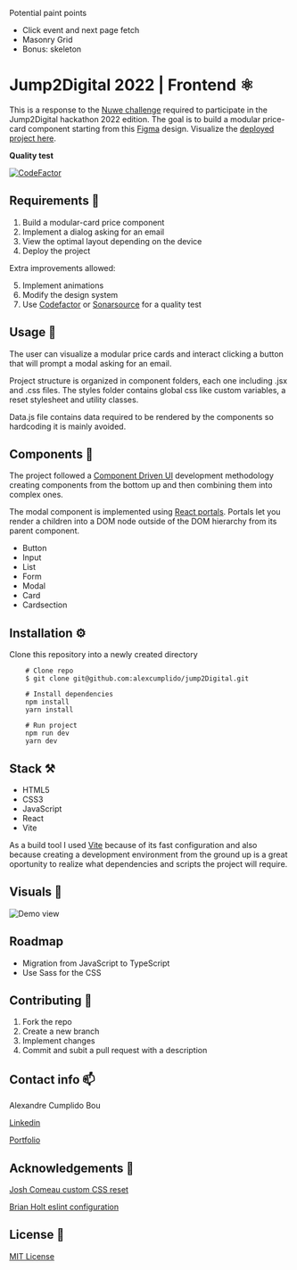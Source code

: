 Potential paint points

- Click event and next page fetch
- Masonry Grid
- Bonus: skeleton

# Jump2Digital 2022 | Frontend ⚛

This is a response to the [Nuwe challenge](https://nuwe.io/dev/challenges/jump2digital2022-frontend) required to participate in the Jump2Digital hackathon 2022 edition. The goal is to build a modular price-card component starting from this [Figma](https://www.figma.com/file/8DTsCBsanZ0OEoLdiY1qzW?node-id=4:194) design. Visualize the [deployed project here](https://jump2-digital.vercel.app/).

**Quality test**

[![CodeFactor](https://www.codefactor.io/repository/github/alexcumplido/jump2digital/badge)](https://www.codefactor.io/repository/github/alexcumplido/jump2digital)

## Requirements 🎯

1. Build a modular-card price component
2. Implement a dialog asking for an email
3. View the optimal layout depending on the device
4. Deploy the project

Extra improvements allowed:

5. Implement animations
6. Modify the design system
7. Use [Codefactor](https://www.codefactor.io/) or [Sonarsource](https://www.sonarsource.com/) for a quality test

## Usage 📝

The user can visualize a modular price cards and interact clicking a button that will prompt a modal asking for an email.

Project structure is organized in component folders, each one including .jsx and .css files. The styles folder contains global css like custom variables, a reset stylesheet and utility classes.

Data.js file contains data required to be rendered by the components so hardcoding it is mainly avoided.

## Components 🧬

The project followed a [Component Driven UI](https://www.componentdriven.org/) development methodology creating components from the bottom up and then combining them into complex ones.

The modal component is implemented using [React portals](https://reactjs.org/docs/portals.html). Portals let you render a children into a DOM node outside of the DOM hierarchy from its parent component.

- Button
- Input
- List
- Form
- Modal
- Card
- Cardsection

## Installation ⚙️

Clone this repository into a newly created directory

```shell
    # Clone repo
    $ git clone git@github.com:alexcumplido/jump2Digital.git
```

```shell
    # Install dependencies
    npm install
    yarn install
```

```shell
    # Run project
    npm run dev
    yarn dev
```

## Stack ⚒️

- HTML5
- CSS3
- JavaScript
- React
- Vite

As a build tool I used [Vite](https://vitejs.dev/) because of its fast configuration and also because creating a development environment from the ground up is a great oportunity to realize what dependencies and scripts the project will require.

## Visuals 👀

![Demo view](./src/assets/jump2Digital.gif)

## Roadmap

- Migration from JavaScript to TypeScript
- Use Sass for the CSS

## Contributing 🙌

1. Fork the repo
2. Create a new branch
3. Implement changes
4. Commit and subit a pull request with a description

## Contact info 📫

Alexandre Cumplido Bou

[Linkedin](https://www.linkedin.com/in/alexandrecb/)

[Portfolio](https://alexcumplido.github.io/portfolio/)

## Acknowledgements 🙏

[Josh Comeau custom CSS reset](https://www.joshwcomeau.com/css/custom-css-reset/)

[Brian Holt eslint configuration](https://github.com/btholt/citr-v8-project/blob/main/03-jsx/.eslintrc.json)

## License 📃

[MIT License](https://opensource.org/licenses/MIT)
